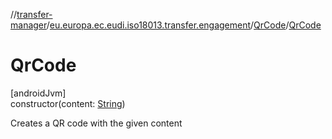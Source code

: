 //[transfer-manager](../../../index.md)/[eu.europa.ec.eudi.iso18013.transfer.engagement](../index.md)/[QrCode](index.md)/[QrCode](-qr-code.md)

# QrCode

[androidJvm]\
constructor(content: [String](https://kotlinlang.org/api/latest/jvm/stdlib/kotlin/-string/index.html))

Creates a QR code with the given content
